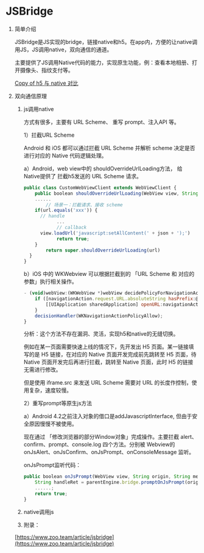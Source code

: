 # JSBridge

1. 简单介绍
    
    JSBridge是JS实现的bridge，链接native和h5。在app内，方便的让native调用JS，JS调用native，双向通信的通道。
    
    主要提供了JS调用Native代码的能力，实现原生功能，例：查看本地相册、打开摄像头、指纹支付等。
    
    [Copy of h5 与 native 对比](JSBridge%20b6e9e745e52b4db0a9045116a61907e4/Copy%20of%20h5%20%E4%B8%8E%20native%20%E5%AF%B9%E6%AF%94%20bac755d908b34c7dbc816e578a88eb6f.csv)
    
2. 双向通信原理
    1. js调用native
        
        方式有很多，主要有 URL Scheme、 重写 prompt、注入API 等。
        
        1）拦截URL Scheme
        
        Android 和 iOS 都可以通过拦截 URL Scheme 并解析 scheme 决定是否进行对应的 Native 代码逻辑处理。
        
        a）Android，web view中的 shouldOverrideUrlLoading方法， 给 Native提供了  拦截h5发送的 URL Scheme 请求。
        
        ```jsx
        public class CustomWebViewClient extends WebViewClient {
        	public boolean shouldOverrideUrlLoading(WebView view, String url) {
            ......
        		// 场景一：拦截请求、接收 scheme
            if(url.equals('xxx')) {
              // handle
        			...
        			// callback
              view.loadUrl('javascript:setAllContent(' + json + ');')
        			return true;
            }
        		return super.shouldOverrideUrlLoading(url)
          }
        }
        ```
        
        b）iOS 中的 WKWebview 可以根据拦截到的 「URL Scheme 和 对应的参数」执行相关操作。
        
        ```jsx
        - (void)webView:(WKWebView *)webView decidePolicyForNavigationAction:(WKNavigationAction *)navigationAction decisionHandler:(void (^)(WKNavigationActionPolicy))decisionHandler{
            if ([navigationAction.request.URL.absoluteString hasPrefix:@"xxx"]) {
                [[UIApplication sharedApplication] openURL:navigationAction.request.URL];
            }
            decisionHandler(WKNavigationActionPolicyAllow);
        }
        ```
        
        分析：这个方法不存在漏洞、灵活，实现h5和native的无缝切换。
        
        例如在某一页面需要快速上线的情况下，先开发出 H5 页面。某一链接填写的是 H5 链接，在对应的 Native 页面开发完成前先跳转至 H5 页面，待 Native 页面开发完后再进行拦截，跳转至 Native 页面，此时 H5 的链接无需进行修改。
        
        但是使用 iframe.src 来发送 URL Scheme 需要对 URL 的长度作控制，使用复杂，速度较慢。
        
        2）重写prompt等原生js方法
        
        a）Android 4.2之前注入对象的借口是addJavascriptInterface, 但由于安全原因慢慢不被使用。
        
        现在通过 「修改浏览器的部分Window对象」完成操作。主要拦截 alert、confirm、prompt、console.log 四个方法。分别被 Webview的 onJsAlert、onJsConfirm、onJsPrompt、onConsoleMessage 监听。
        
        onJsPrompt监听代码：
        
        ```jsx
        public boolean onJsPrompt(WebView view, String origin, String message, String defaultValue, final JsPromptResult result) {
        	String handleRet = parentEngine.bridge.promptOnJsPrompt(origin, message, defaultValue)
        	......;
        	return true;
        }
        ```
        
    2. native调用js
    
    0. 附录：
    
    [https://www.zoo.team/article/jsbridge](https://www.zoo.team/article/jsbridge)